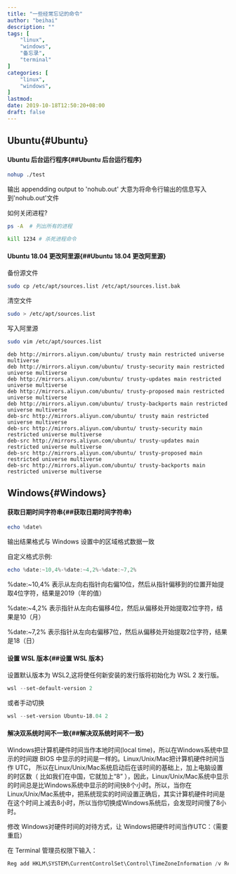 ```yaml
---
title: "一些经常忘记的命令"
author: "beihai"
description: ""
tags: [
    "linux",
    "windows",
    "备忘录",
    "terminal"
]
categories: [
    "linux",
    "windows",
]
lastmod: 
date: 2019-10-18T12:50:20+08:00
draft: false
---
```


## Ubuntu{#Ubuntu}

#### Ubuntu 后台运行程序{##Ubuntu 后台运行程序}

```bash
nohup ./test
```

输出 appendding output to 'nohub.out'  大意为将命令行输出的信息写入到'nohub.out'文件

 如何关闭进程?

```bash
ps -A  # 列出所有的进程

kill 1234 # 杀死进程命令
```

#### Ubuntu 18.04 更改阿里源{##Ubuntu 18.04 更改阿里源}

备份源文件

```bash
sudo cp /etc/apt/sources.list /etc/apt/sources.list.bak 
```

清空文件

```bash
sudo > /etc/apt/sources.list
```

写入阿里源

```bash
sudo vim /etc/apt/sources.list
```

```
deb http://mirrors.aliyun.com/ubuntu/ trusty main restricted universe multiverse
deb http://mirrors.aliyun.com/ubuntu/ trusty-security main restricted universe multiverse
deb http://mirrors.aliyun.com/ubuntu/ trusty-updates main restricted universe multiverse
deb http://mirrors.aliyun.com/ubuntu/ trusty-proposed main restricted universe multiverse
deb http://mirrors.aliyun.com/ubuntu/ trusty-backports main restricted universe multiverse
deb-src http://mirrors.aliyun.com/ubuntu/ trusty main restricted universe multiverse
deb-src http://mirrors.aliyun.com/ubuntu/ trusty-security main restricted universe multiverse
deb-src http://mirrors.aliyun.com/ubuntu/ trusty-updates main restricted universe multiverse
deb-src http://mirrors.aliyun.com/ubuntu/ trusty-proposed main restricted universe multiverse
deb-src http://mirrors.aliyun.com/ubuntu/ trusty-backports main restricted universe multiverse
```



## Windows{#Windows}

#### 获取日期时间字符串{##获取日期时间字符串}

```powershell
echo %date%
```

输出结果格式与 Windows 设置中的区域格式数据一致

自定义格式示例:

```powershell
echo %date:~10,4%-%date:~4,2%-%date:~7,2%
```

%date:~10,4% 表示从左向右指针向右偏10位，然后从指针偏移到的位置开始提取4位字符，结果是2019（年的值）

%date:~4,2% 表示指针从左向右偏移4位，然后从偏移处开始提取2位字符，结果是10（月）

%date:~7,2% 表示指针从左向右偏移7位，然后从偏移处开始提取2位字符，结果是18（日）

#### 设置 WSL 版本{##设置 WSL 版本}

设置默认版本为 WSL2,这将使任何新安装的发行版将初始化为 WSL 2 发行版。 

```powershell
wsl --set-default-version 2
```

或者手动切换

```powershell
wsl --set-version Ubuntu-18.04 2
```

#### 解决双系统时间不一致{##解决双系统时间不一致}

Windows把计算机硬件时间当作本地时间(local time)，所以在Windows系统中显示的时间跟 BIOS 中显示的时间是一样的。Linux/Unix/Mac把计算机硬件时间当作 UTC， 所以在Linux/Unix/Mac系统启动后在该时间的基础上，加上电脑设置的时区数（ 比如我们在中国，它就加上“8” ），因此，Linux/Unix/Mac系统中显示的时间总是比Windows系统中显示的时间快8个小时。所以，当你在Linux/Unix/Mac系统中，把系统现实的时间设置正确后，其实计算机硬件时间是在这个时间上减去8小时，所以当你切换成Windows系统后，会发现时间慢了8小时。

修改 Windows对硬件时间的对待方式，让 Windows把硬件时间当作UTC：（需要重启）

在 Terminal  管理员权限下输入：

```powershell
Reg add HKLM\SYSTEM\CurrentControlSet\Control\TimeZoneInformation /v RealTimeIsUniversal /t REG_DWORD /d 1
```

